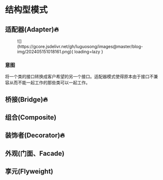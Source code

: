 # 结构型模式

## 适配器(Adapter)🔥

<figure markdown="span">
  ![](https://gcore.jsdelivr.net/gh/luguosong/images@master/blog-img/202405151018161.png){ loading=lazy }
</figure>

### 意图

将一个类的接口转换成客户希望的另一个接口。适配器模式使得原本由于接口不兼容从而不能一起工作的那些类可以一起工作。

## 桥接(Bridge)🔥

## 组合(Composite)

## 装饰者(Decorator)🔥

## 外观(门面、Facade)

## 享元(Flyweight)
